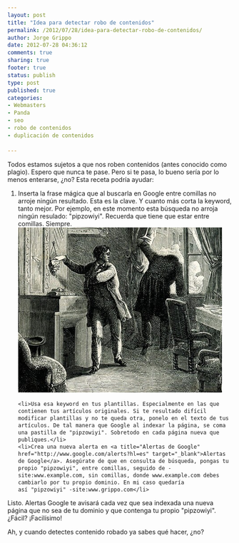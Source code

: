 ```yaml
--- 
layout: post
title: "Idea para detectar robo de contenidos"
permalink: /2012/07/28/idea-para-detectar-robo-de-contenidos/
author: Jorge Grippo
date: 2012-07-28 04:36:12
comments: true
sharing: true
footer: true
status: publish
type: post
published: true
categories: 
- Webmasters
- Panda
- seo
- robo de contenidos
- duplicación de contenidos

---
```

<!-- 410 -->
Todos estamos sujetos a que nos roben contenidos (antes conocido como plagio). Espero que nunca te pase. Pero si te pasa, lo bueno sería por lo menos enterarse, ¿no? Esta receta podría ayudar:

<!--more-->


<ol>
	<li>Inserta la frase mágica que al buscarla en Google entre comillas no arroje ningún resultado. Esta es la clave. Y cuanto más corta la keyword, tanto mejor. Por ejemplo, en este momento esta búsqueda no arroja ningún resulado: "pipzowiyi". Recuerda que tiene que estar entre comillas. Siempre.</li>

<img src="/wp-content/uploads/2012/07/la-carta-robada.jpg" alt="" title="la-carta-robada" width="457" height="370" class="aligncenter size-full wp-image-411" />

	<li>Usa esa keyword en tus plantillas. Especialmente en las que contienen tus artículos originales. Si te resultado difícil modificar plantillas y no te queda otra, ponelo en el texto de tus artículos. De tal manera que Google al indexar la página, se coma una pastilla de "pipzowiyi". Sobretodo en cada página nueva que publiques.</li>
	<li>Crea una nueva alerta en <a title="Alertas de Google" href="http://www.google.com/alerts?hl=es" target="_blank">Alertas de Google</a>. Asegúrate de que en consulta de búsqueda, pongas tu propio "pipzowiyi", entre comillas, seguido de -site:www.example.com, sin comillas, donde www.example.com debes cambiarlo por tu propio dominio. En mi caso quedaría así "pipzowiyi" -site:www.grippo.com</li>
</ol>
Listo. Alertas Google te avisará cada vez que sea indexada una nueva página que no sea de tu dominio y que contenga tu propio "pipzowiyi". ¿Fácil? ¡Facilísimo!

Ah, y cuando detectes contenido robado ya sabes qué hacer, ¿no?

&nbsp;


